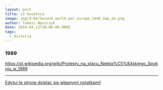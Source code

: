 ```yaml
---
layout: post
title: 13 kwietnia
image: img/9-04/Second_world_war_europe_1940_map_de.png
author: Tomasz Waszczyk
date: 2019-04-13T10:00:00.000Z
tags:
  - Historia
---
```


### 1989

https://pl.wikipedia.org/wiki/Protesty_na_placu_Niebia%C5%84skiego_Spokoju_w_1989

---

<a href="https://github.com/TomaszWaszczyk/historia.waszczyk.com/edit/master/src/content/april-15.md" target="_blank">Edytuj tę stronę dzieląc się własnymi notatkami!</a>
